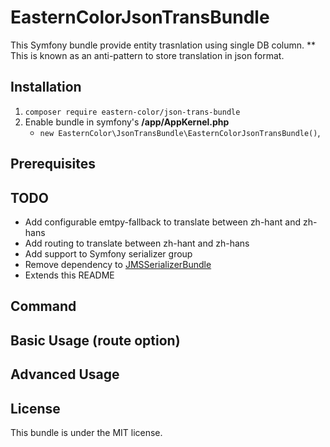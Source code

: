 EasternColorJsonTransBundle
=========================
This Symfony bundle provide entity trasnlation using single DB column.
** This is known as an anti-pattern to store translation in json format.

Installation
------------
1. `composer require eastern-color/json-trans-bundle`
2. Enable bundle in symfony's __/app/AppKernel.php__
    - `new EasternColor\JsonTransBundle\EasternColorJsonTransBundle()`,

Prerequisites
-------------

TODO
----
- Add configurable emtpy-fallback to translate between zh-hant and zh-hans
- Add routing to translate between zh-hant and zh-hans
- Add support to Symfony serializer group
- Remove dependency to [JMSSerializerBundle](https://github.com/schmittjoh/JMSSerializerBundle)
- Extends this README

Command
-------

Basic Usage (route option)
--------------------------

Advanced Usage
-----


License
-------
This bundle is under the MIT license.
